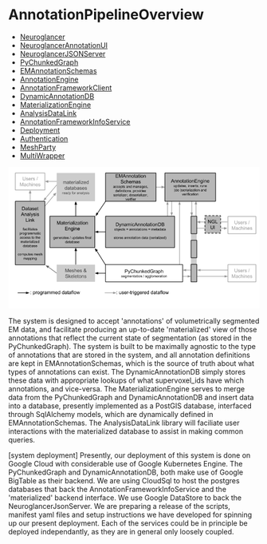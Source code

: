 # AnnotationPipelineOverview

- [Neuroglancer](https://github.com/seung-lab/neuroglancer/)
- [NeuroglancerAnnotationUI](https://github.com/seung-lab/NeuroglancerAnnotationUI)
- [NeuroglancerJSONServer](https://github.com/seung-lab/NeuroglancerJsonServer)
- [PyChunkedGraph](https://github.com/seung-lab/pychunkedgraph/)
- [EMAnnotationSchemas](https://github.com/seung-lab/emannotationschemas/)
- [AnnotationEngine](https://github.com/seung-lab/annotationengine/)
- [AnnotationFrameworkClient](https://github.com/seung-lab/AnnotationFrameworkClient)
- [DynamicAnnotationDB](https://github.com/seung-lab/dynamicannotationdb/)
- [MaterializationEngine](https://github.com/seung-lab/materializationengine/)
- [AnalysisDataLink](https://github.com/seung-lab/analysisdatalink/)
- [AnnotationFrameworkInfoService](https://github.com/seung-lab/AnnotationFrameworkInfoService)
- [Deployment](https://github.com/seung-lab/AnnotationFrameworkDeployment)
- [Authentication](https://github.com/seung-lab/neuroglancer-auth)
- [MeshParty](https://github.com/sdorkenw/MeshParty)
- [MultiWrapper](https://github.com/sdorkenw/MultiWrapper)

![alt text][system_overview]

[system_overview]: https://github.com/seung-lab/AnnotationPipelineOverview/blob/master/systemoverview.png "System Overview"

The system is designed to accept 'annotations' of volumetrically segmented EM data, and facilitate producing an up-to-date 'materialized' view of those annotations that reflect the current state of segmentation (as stored in the PyChunkedGraph).  The system is built to be maximally agnostic to the type of annotations that are stored in the system, and all annotation definitions are kept in EMAnnotationSchemas, which is the source of truth about what types of annotations can exist.  The DynamicAnnotationDB simply stores these data with appropriate lookups of what supervoxel_ids have which annotations, and vice-versa. The MaterializationEngine serves to merge data from the PyChunkedGraph and DynamicAnnotationDB and insert data into a database, presently implemented as a PostGIS database, interfaced through SqlAlchemy models, which are dynamically defined in EMAnnotationSchemas.  The AnalysisDataLink library will faciliate user interactions with the materialized database to assist in making common queries. 

[system deployment]
Presently, our deployment of this system is done on Google Cloud with considerable use of Google Kubernetes Engine.  The PyChunkedGraph and DynamicAnnotationDB, both make use of Google BigTable as their backend.  We are using CloudSql to host the postgres databases that back the AnnotationFrameworkInfoService and the 'materialized' backend interface.  We use Google DataStore to back the NeuroglancerJsonServer.  We are preparing a release of the scripts, manifest yaml files and setup instructions we have developed for spinning up our present deployment.  Each of the services could be in principle be deployed independantly, as they are in general only loosely coupled.  

